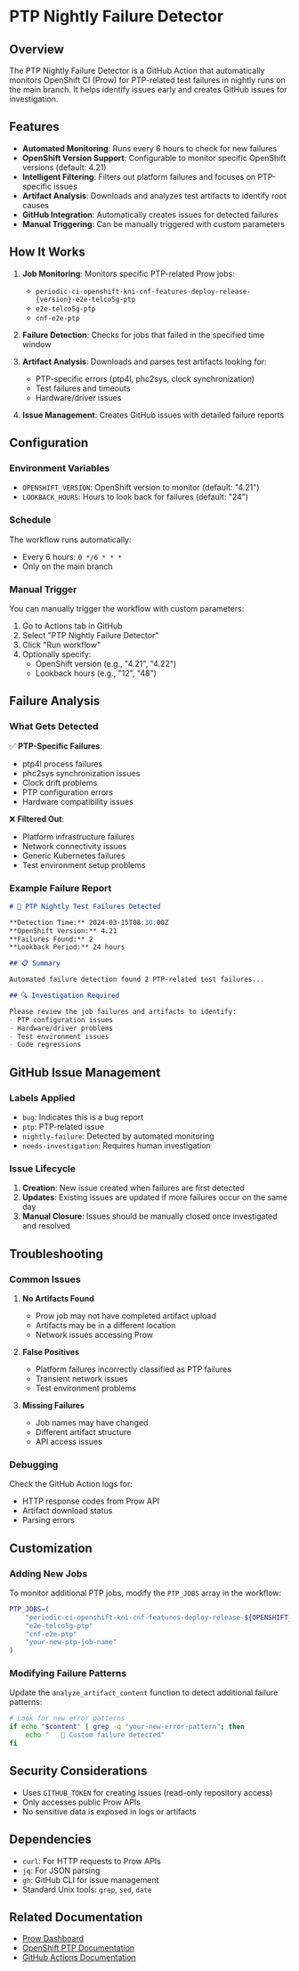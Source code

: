 # PTP Nightly Failure Detector

## Overview

The PTP Nightly Failure Detector is a GitHub Action that automatically monitors OpenShift CI (Prow) for PTP-related test failures in nightly runs on the main branch. It helps identify issues early and creates GitHub issues for investigation.

## Features

- **Automated Monitoring**: Runs every 6 hours to check for new failures
- **OpenShift Version Support**: Configurable to monitor specific OpenShift versions (default: 4.21)
- **Intelligent Filtering**: Filters out platform failures and focuses on PTP-specific issues
- **Artifact Analysis**: Downloads and analyzes test artifacts to identify root causes
- **GitHub Integration**: Automatically creates issues for detected failures
- **Manual Triggering**: Can be manually triggered with custom parameters

## How It Works

1. **Job Monitoring**: Monitors specific PTP-related Prow jobs:
   - `periodic-ci-openshift-kni-cnf-features-deploy-release-{version}-e2e-telco5g-ptp`
   - `e2e-telco5g-ptp`
   - `cnf-e2e-ptp`

2. **Failure Detection**: Checks for jobs that failed in the specified time window

3. **Artifact Analysis**: Downloads and parses test artifacts looking for:
   - PTP-specific errors (ptp4l, phc2sys, clock synchronization)
   - Test failures and timeouts
   - Hardware/driver issues

4. **Issue Management**: Creates GitHub issues with detailed failure reports

## Configuration

### Environment Variables

- `OPENSHIFT_VERSION`: OpenShift version to monitor (default: "4.21")
- `LOOKBACK_HOURS`: Hours to look back for failures (default: "24")

### Schedule

The workflow runs automatically:
- Every 6 hours: `0 */6 * * *`
- Only on the main branch

### Manual Trigger

You can manually trigger the workflow with custom parameters:

1. Go to Actions tab in GitHub
2. Select "PTP Nightly Failure Detector"
3. Click "Run workflow"
4. Optionally specify:
   - OpenShift version (e.g., "4.21", "4.22")
   - Lookback hours (e.g., "12", "48")

## Failure Analysis

### What Gets Detected

✅ **PTP-Specific Failures**:
- ptp4l process failures
- phc2sys synchronization issues
- Clock drift problems
- PTP configuration errors
- Hardware compatibility issues

❌ **Filtered Out**:
- Platform infrastructure failures
- Network connectivity issues
- Generic Kubernetes failures
- Test environment setup problems

### Example Failure Report

```markdown
# 🚨 PTP Nightly Test Failures Detected

**Detection Time:** 2024-03-15T08:30:00Z
**OpenShift Version:** 4.21
**Failures Found:** 2
**Lookback Period:** 24 hours

## 📋 Summary

Automated failure detection found 2 PTP-related test failures...

## 🔍 Investigation Required

Please review the job failures and artifacts to identify:
- PTP configuration issues
- Hardware/driver problems
- Test environment issues
- Code regressions
```

## GitHub Issue Management

### Labels Applied

- `bug`: Indicates this is a bug report
- `ptp`: PTP-related issue
- `nightly-failure`: Detected by automated monitoring
- `needs-investigation`: Requires human investigation

### Issue Lifecycle

1. **Creation**: New issue created when failures are first detected
2. **Updates**: Existing issues are updated if more failures occur on the same day
3. **Manual Closure**: Issues should be manually closed once investigated and resolved

## Troubleshooting

### Common Issues

1. **No Artifacts Found**
   - Prow job may not have completed artifact upload
   - Artifacts may be in a different location
   - Network issues accessing Prow

2. **False Positives**
   - Platform failures incorrectly classified as PTP failures
   - Transient network issues
   - Test environment problems

3. **Missing Failures**
   - Job names may have changed
   - Different artifact structure
   - API access issues

### Debugging

Check the GitHub Action logs for:
- HTTP response codes from Prow API
- Artifact download status
- Parsing errors

## Customization

### Adding New Jobs

To monitor additional PTP jobs, modify the `PTP_JOBS` array in the workflow:

```bash
PTP_JOBS=(
    "periodic-ci-openshift-kni-cnf-features-deploy-release-${OPENSHIFT_VERSION}-e2e-telco5g-ptp"
    "e2e-telco5g-ptp"
    "cnf-e2e-ptp"
    "your-new-ptp-job-name"
)
```

### Modifying Failure Patterns

Update the `analyze_artifact_content` function to detect additional failure patterns:

```bash
# Look for new error patterns
if echo "$content" | grep -q "your-new-error-pattern"; then
    echo "   🚨 Custom failure detected"
fi
```

## Security Considerations

- Uses `GITHUB_TOKEN` for creating issues (read-only repository access)
- Only accesses public Prow APIs
- No sensitive data is exposed in logs or artifacts

## Dependencies

- `curl`: For HTTP requests to Prow APIs
- `jq`: For JSON parsing
- `gh`: GitHub CLI for issue management
- Standard Unix tools: `grep`, `sed`, `date`

## Related Documentation

- [Prow Dashboard](https://prow.ci.openshift.org/)
- [OpenShift PTP Documentation](https://docs.openshift.com/container-platform/latest/networking/using-ptp.html)
- [GitHub Actions Documentation](https://docs.github.com/en/actions)